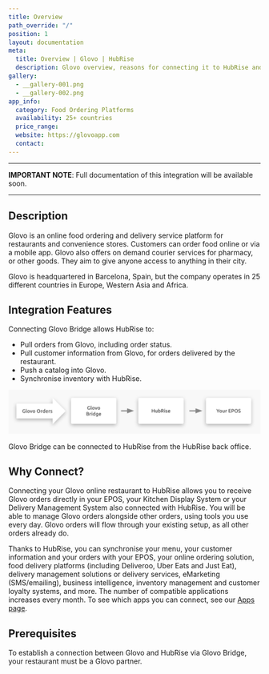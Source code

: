 ```yaml
---
title: Overview
path_override: "/"
position: 1
layout: documentation
meta:
  title: Overview | Glovo | HubRise
  description: Glovo overview, reasons for connecting it to HubRise and summary of integrated features. Synchronise data between Glovo, your EPOS and your other apps. Share data.
gallery:
  - __gallery-001.png
  - __gallery-002.png
app_info:
  category: Food Ordering Platforms
  availability: 25+ countries
  price_range:
  website: https://glovoapp.com
  contact:
---
```


---

**IMPORTANT NOTE**: Full documentation of this integration will be available soon.

---

## Description

Glovo is an online food ordering and delivery service platform for restaurants and convenience stores. Customers can order food online or via a mobile app. Glovo also offers on demand courier services for pharmacy, or other goods. They aim to give anyone access to anything in their city.

Glovo is headquartered in Barcelona, Spain, but the company operates in 25 different countries in Europe, Western Asia and Africa.

## Integration Features

Connecting Glovo Bridge allows HubRise to:

- Pull orders from Glovo, including order status.
- Pull customer information from Glovo, for orders delivered by the restaurant.
- Push a catalog into Glovo.
- Synchronise inventory with HubRise.

![Diagram of the connection flow between Glovo, Glovo Bridge, and HubRise](./images/000-2x-glovo-connection-diagram.png)

Glovo Bridge can be connected to HubRise from the HubRise back office.

## Why Connect?

Connecting your Glovo online restaurant to HubRise allows you to receive Glovo orders directly in your EPOS, your Kitchen Display System or your Delivery Management System also connected with HubRise. You will be able to manage Glovo orders alongside other orders, using tools you use every day. Glovo orders will flow through your existing setup, as all other orders already do.

Thanks to HubRise, you can synchronise your menu, your customer information and your orders with your EPOS, your online ordering solution, food delivery platforms (including Deliveroo, Uber Eats and Just Eat), delivery management solutions or delivery services, eMarketing (SMS/emailing), business intelligence, inventory management and customer loyalty systems, and more. The number of compatible applications increases every month. To see which apps you can connect, see our [Apps page](/apps).

## Prerequisites

To establish a connection between Glovo and HubRise via Glovo Bridge, your restaurant must be a Glovo partner.
